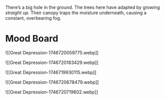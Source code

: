 There’s a big hole in the ground. The trees here have adapted by growing *straight up*. Their canopy traps the moisture underneath, causing a constant, overbearing fog.

# Mood Board

![[Great Depression-1746720059775.webp]]

![[Great Depression-1746720183429.webp]]

![[Great Depression-1746719930115.webp]]

![[Great Depression-1746720678479.webp]]

![[Great Depression-1746720719602.webp]]
